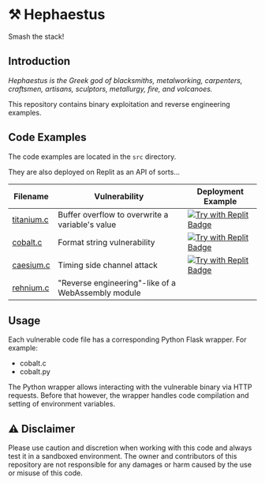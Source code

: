 # ⚒️ Hephaestus 

Smash the stack!

## Introduction 

*Hephaestus is the Greek god of blacksmiths, metalworking, carpenters, craftsmen, artisans, sculptors, metallurgy, fire, and volcanoes.*

This repository contains binary exploitation and reverse engineering examples.

## Code Examples

The code examples are located in the `src` directory.

They are also deployed on Replit as an API of sorts...

| Filename                            | Vulnerability                                      | Deployment Example                                                                                                                    |
| ----------------------------------- | -------------------------------------------------- | ------------------------------------------------------------------------------------------------------------------------------------- |
| [titanium.c](/src/titanium.c)       | Buffer overflow to overwrite a variable's value    | [![Try with Replit Badge](https://replit.com/badge?caption=Try%20with%20Replit)](https://titanium-hephaestus.0x4067.repl.co/titanium) |
| [cobalt.c](/src/cobalt.c)           | Format string vulnerability                        | [![Try with Replit Badge](https://replit.com/badge?caption=Try%20with%20Replit)](https://cobalt-hephaestus.0x4067.repl.co/cobalt)     |
| [caesium.c](/src/caesium.c)         | Timing side channel attack                         | [![Try with Replit Badge](https://replit.com/badge?caption=Try%20with%20Replit)](https://cobalt-hephaestus.0x4067.repl.co/caesium)    |
| [rehnium.c](/src/rehnium/rehnium.c) | "Reverse engineering"-like of a WebAssembly module |                                                                                                                                       |

## Usage

Each vulnerable code file has a corresponding Python Flask wrapper. For example:
- cobalt.c
- cobalt.py

The Python wrapper allows interacting with the vulnerable binary via HTTP requests. Before that however, the wrapper handles code compilation and setting of environment variables.

## ⚠️ Disclaimer

Please use caution and discretion when working with this code and always test it in a sandboxed environment. The owner and contributors of this repository are not responsible for any damages or harm caused by the use or misuse of this code.